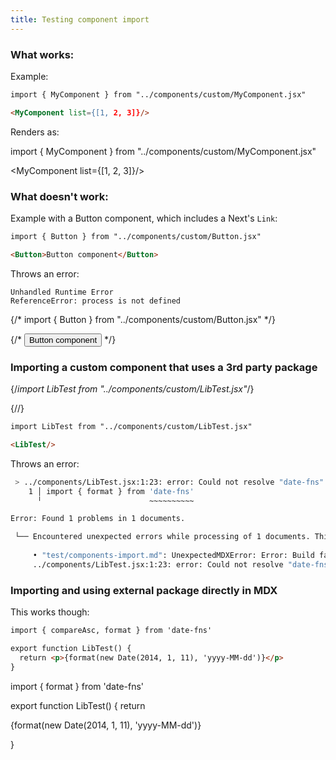 ```yaml
---
title: Testing component import
---
```


### What works:

Example:
```md
import { MyComponent } from "../components/custom/MyComponent.jsx"

<MyComponent list={[1, 2, 3]}/>
```

Renders as:

import { MyComponent } from "../components/custom/MyComponent.jsx"

<MyComponent list={[1, 2, 3]}/>

### What doesn't work:

Example with a Button component, which includes a Next's `Link`:
```md
import { Button } from "../components/custom/Button.jsx"

<Button>Button component</Button>
```

Throws an error:
```
Unhandled Runtime Error
ReferenceError: process is not defined
```

{/* import { Button } from "../components/custom/Button.jsx" */}

{/* <Button>Button component</Button> */}

### Importing a custom component that uses a 3rd party package

{/*import LibTest from "../components/custom/LibTest.jsx"*/}

{/*<LibTest/>*/}

```md
import LibTest from "../components/custom/LibTest.jsx"

<LibTest/>
```

Throws an error:

```bash
 > ../components/LibTest.jsx:1:23: error: Could not resolve "date-fns" (mark it as external to exclude it from the bundle)
    1 │ import { format } from 'date-fns'
      ╵                        ~~~~~~~~~~

Error: Found 1 problems in 1 documents.

 └── Encountered unexpected errors while processing of 1 documents. This is possibly a bug in Contentlayer. Please open an issue.
     
     • "test/components-import.md": UnexpectedMDXError: Error: Build failed with 1 error:
     ../components/LibTest.jsx:1:23: error: Could not resolve "date-fns" (mark it as external to exclude it from the bundle)

```

### Importing and using external package directly in MDX

This works though:

```md
import { compareAsc, format } from 'date-fns'

export function LibTest() {
  return <p>{format(new Date(2014, 1, 11), 'yyyy-MM-dd')}</p>
}
```

import { format } from 'date-fns'

export function LibTest() {
  return <p>{format(new Date(2014, 1, 11), 'yyyy-MM-dd')}</p>
}

<LibTest/>
